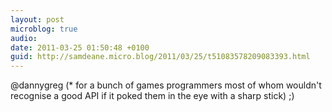 ```yaml
---
layout: post
microblog: true
audio: 
date: 2011-03-25 01:50:48 +0100
guid: http://samdeane.micro.blog/2011/03/25/t51083578209083393.html
---
```

@dannygreg (* for a bunch of games programmers most of whom wouldn't recognise a good API if it poked them in the eye with a sharp stick) ;)
